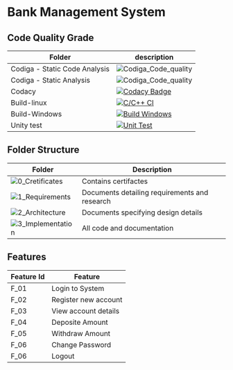 # Bank Management System

## Code Quality Grade
Folder        | description
--------------| ----------------------------------------------
Codiga - Static Code Analysis         |  ![Codiga_Code_quality](https://api.codiga.io/project/32399/status/svg)
Codiga - Static Analysis         |  ![Codiga_Code_quality](https://api.codiga.io/project/32399/score/svg)
Codacy | [![Codacy Badge](https://app.codacy.com/project/badge/Grade/043fe3a769a247918affd6bca1859ff9)](https://www.codacy.com/gh/NiteshKanna81/M1_March_2022/dashboard?utm_source=github.com&amp;utm_medium=referral&amp;utm_content=NiteshKanna81/M1_March_2022&amp;utm_campaign=Badge_Grade)
Build-linux | [![C/C++ CI](https://github.com/NiteshKanna81/M1_March_2022/actions/workflows/c-cpp.yml/badge.svg)](https://github.com/NiteshKanna81/M1_March_2022/actions/workflows/c-cpp.yml)
Build-Windows | [![Build Windows](https://github.com/NiteshKanna81/M1_March_2022/actions/workflows/Build_Windows.yml/badge.svg)](https://github.com/NiteshKanna81/M1_March_2022/actions/workflows/Build_Windows.yml)
Unity test | [![Unit Test](https://github.com/NiteshKanna81/M1_March_2022/actions/workflows/Unit_Test.yml/badge.svg)](https://github.com/NiteshKanna81/M1_March_2022/actions/workflows/Unit_Test.yml)

## Folder Structure
Folder             | Description
-------------------| -----------------------------------------
![0_Cretificates](https://github.com/NiteshKanna81/M1_March_2022/tree/main/0_Certificates)   | Contains certifactes
![1_Requirements](https://github.com/NiteshKanna81/M1_March_2022/tree/main/1_Requirements)   | Documents detailing requirements and research
![2_Architecture](https://github.com/NiteshKanna81/M1_March_2022/tree/main/2_Architecture) | Documents specifying design details
![3_Implementation](https://github.com/NiteshKanna81/M1_March_2022/tree/main/3_Implementation) | All code and documentation

##  Features
| Feature Id | Feature |
| -----------|---------|
|F_01| Login to System | |
|F_02| Register new account |
|F_03| View account details |
|F_04| Deposite Amount |
|F_05| Withdraw Amount |
|F_06| Change Password |
|F_06| Logout |
